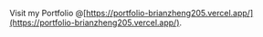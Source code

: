 Visit my Portfolio @[https://portfolio-brianzheng205.vercel.app/](https://portfolio-brianzheng205.vercel.app/).
